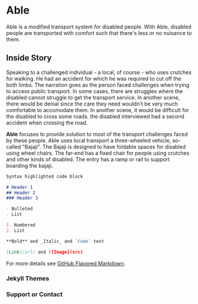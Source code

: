 # Able
Able is a modified transport system for disabled people. 
With Able, disabled people are transported with comfort such that there's less or no nuisance to them.


## Inside Story
Speaking to a challenged individual - a local, of course - who uses crutches for walking. He had an accident for which he was required to cut off the both limbs. The narration goes as the person faced challenges when trying to access public transport. In some cases, there are struggles where the disabled cannot struggle to get the transport service. In another scene, there would be denial since the care they need wouldn't be very much comfortable to accomodate them. In another scene, it would be difficult for the disabled to cross some roads. the disabled interviewed had a second accident when crossing the road. 

**Able** focuses to provide solution to most of the transport challenges faced by these people.
Able uses local transport a three-wheeled vehicle, so-called "Bajaji". The Bajaji is designed to have foldable spaces for disabled using wheel chairs. The far-end has a fixed chair for people using crutches and other kinds of disabled. The entry has a ramp or rail to support boarding the bajaji.


```markdown
Syntax highlighted code block

# Header 1
## Header 2
### Header 3

- Bulleted
- List

1. Numbered
2. List

**Bold** and _Italic_ and `Code` text

[Link](url) and ![Image](src)
```

For more details see [GitHub Flavored Markdown](https://guides.github.com/features/mastering-markdown/).

### Jekyll Themes


### Support or Contact

